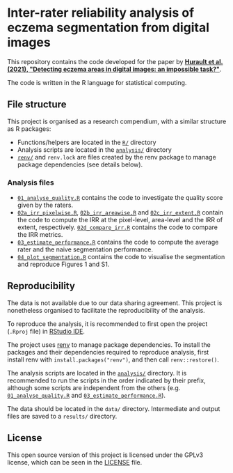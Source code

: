 # Inter-rater reliability analysis of eczema segmentation from digital images

This repository contains the code developed for the paper by [**Hurault et al. (2021), "Detecting eczema areas in digital images: an impossible task?"**](#).

The code is written in the R language for statistical computing.

## File structure

This project is organised as a research compendium, with a similar structure as R packages:

- Functions/helpers are located in the [`R/`](R/) directory
- Analysis scripts are located in the [`analysis/`](analysis/) directory
- [`renv/`](renv/) and `renv.lock` are files created by the renv package to manage package dependencies (see details below).

### Analysis files

- [`01_analyse_quality.R`](analysis/01_analyse_quality.R) contains the code to investigate the quality score given by the raters.
- [`02a_irr_pixelwise.R`](analysis/02a_irr_pixelwise.R), [`02b_irr_areawise.R`](analysis/02b_irr_areawise.R) and [`02c_irr_extent.R`](analysis/02c_irr_extent.R) contain the code to compute the IRR at the pixel-level, area-level and the IRR of extent, respectively.
[`02d_compare_irr.R`](analysis/02d_compare_irr.R) contains the code to compare the IRR metrics.
- [`03_estimate_performance.R`](analysis/03_estimate_performance.R) contains the code to compute the average rater and the naive segmentation performance.
- [`04_plot_segmentation.R`](analysis/04_plot_segmentation.R) contains the code to visualise the segmentation and reproduce Figures 1 and S1.

## Reproducibility

The data is not available due to our data sharing agreement.
This project is nonetheless organised to facilitate the reproducibility of the analysis.

To reproduce the analysis, it is recommended to first open the project (`.Rproj` file) in [RStudio IDE](https://www.rstudio.com/products/rstudio/).

The project uses [renv](https://rstudio.github.io/renv/index.html) to manage package dependencies.
To install the packages and their dependencies required to reproduce analysis, first install renv with `install.packages("renv")`, and then call `renv::restore()`.

The analysis scripts are located in the [`analysis/`](analysis/) directory.
It is recommended to run the scripts in the order indicated by their prefix, although some scripts are independent from the others (e.g. [`01_analyse_quality.R`](analysis/01_analyse_quality.R) and [`03_estimate_performance.R`](analysis/03_estimate_performance.R)).

The data should be located in the `data/` directory.
Intermediate and output files are saved to a `results/` directory.

## License

This open source version of this project is licensed under the GPLv3 license, which can be seen in the [LICENSE](LICENSE.md) file.
